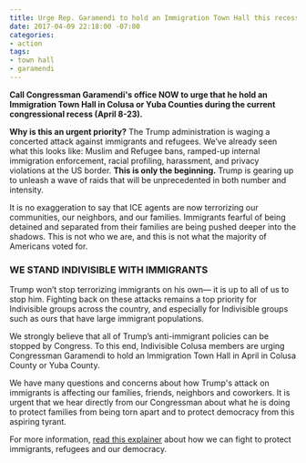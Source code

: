```yaml
---
title: Urge Rep. Garamendi to hold an Immigration Town Hall this recess
date: 2017-04-09 22:18:00 -07:00
categories:
- action
tags:
- town hall
- garamendi
---
```


**Call Congressman Garamendi's office NOW to urge that he hold an Immigration Town Hall in Colusa or Yuba Counties during the current congressional recess (April 8-23).**

**Why is this an urgent priority?** The Trump administration is waging a concerted attack against immigrants and refugees. We’ve already seen what this looks like: Muslim and Refugee bans, ramped-up internal immigration enforcement, racial profiling, harassment, and privacy violations at the US border. **This is only the beginning.** Trump is gearing up to unleash a wave of raids that will be unprecedented in both number and intensity.

It is no exaggeration to say that ICE agents are now terrorizing our communities, our neighbors, and our families. Immigrants fearful of being detained and separated from their families are being pushed deeper into the shadows. This is not who we are, and this is not what the majority of Americans voted for.

### WE STAND INDIVISIBLE WITH IMMIGRANTS

Trump won’t stop terrorizing immigrants on his own— it is up to all of us to stop him. Fighting back on these attacks remains a top priority for Indivisible groups across the country, and especially for Indivisible groups such as ours that have large immigrant populations. 

We strongly believe that all of Trump’s anti-immigrant policies can be stopped by Congress. To this end, Indivisible Colusa members are urging Congressman Garamendi to hold an Immigration Town Hall in April in Colusa County or Yuba County. 

We have many questions and concerns about how Trump's attack on immigrants is affecting our families, friends, neighbors and coworkers. It is urgent that we hear directly from our Congressman about what he is doing to protect families from being torn apart and to protect democracy from this aspiring tyrant. 

For more information, [read this explainer](https://www.indivisibleguide.com/resource/response-to-immigration-raids-and-other-attacks-against-immigrants-and-refugees/) about how we can fight to protect immigrants, refugees and our democracy.